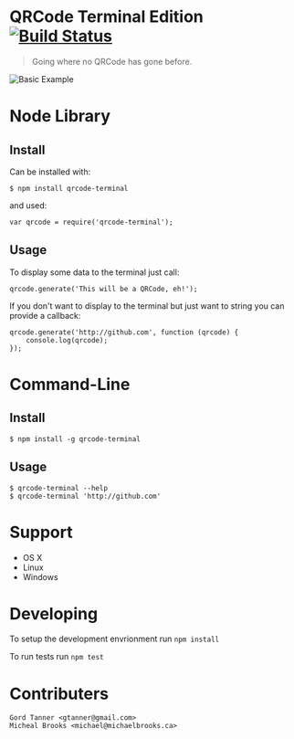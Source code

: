 # QRCode Terminal Edition [![Build Status][travis-ci-img]][travis-ci-url]

> Going where no QRCode has gone before.

![Basic Example][basic-example-img]

# Node Library

## Install

Can be installed with:

    $ npm install qrcode-terminal

and used:

    var qrcode = require('qrcode-terminal');

## Usage

To display some data to the terminal just call:

    qrcode.generate('This will be a QRCode, eh!');

If you don't want to display to the terminal but just want to string you can provide a callback:

    qrcode.generate('http://github.com', function (qrcode) {
        console.log(qrcode);
    });

# Command-Line

## Install

    $ npm install -g qrcode-terminal

## Usage

    $ qrcode-terminal --help
    $ qrcode-terminal 'http://github.com'

# Support

- OS X
- Linux
- Windows

# Developing

To setup the development envrionment run `npm install`

To run tests run `npm test`

# Contributers

    Gord Tanner <gtanner@gmail.com>
    Micheal Brooks <michael@michaelbrooks.ca>

[travis-ci-img]: https://travis-ci.org/gtanner/qrcode-terminal.png
[travis-ci-url]: https://travis-ci.org/gtanner/qrcode-terminal
[basic-example-img]: https://raw.github.com/gtanner/qrcode-terminal/master/example/basic.png

